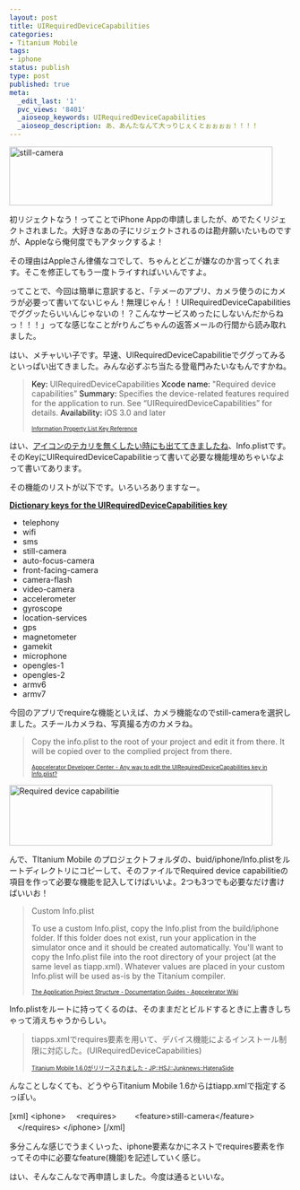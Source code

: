```yaml
---
layout: post
title: UIRequiredDeviceCapabilities
categories:
- Titanium Mobile
tags:
- iphone
status: publish
type: post
published: true
meta:
  _edit_last: '1'
  pvc_views: '8401'
  _aioseop_keywords: UIRequiredDeviceCapabilities
  _aioseop_description: あ、あんたなんて大っりじぇくとぉぉぉぉ！！！！
---
```

<img class="alignnone size-full wp-image-2988" title="still-camera" src="http://t32k.me/mol/file/2011/04/still-camera.png" alt="still-camera" width="470" height="105" />

初リジェクトなう！ってことでiPhone Appの申請しましたが、めでたくリジェクトされました。大好きなあの子にリジェクトされるのは勘弁願いたいものですが、Appleなら俺何度でもアタックするよ！

その理由はAppleさん律儀なコでして、ちゃんとどこが嫌なのか言ってくれます。そこを修正してもう一度トライすればいいんですよ。

<!--more-->

ってことで、今回は簡単に意訳すると、「テメーのアプリ、カメラ使うのにカメラが必要って書いてないじゃん！無理じゃん！！UIRequiredDeviceCapabilitiesでググッたらいいんじゃないの！？こんなサービスめったにしないんだからねっ！！！」ってな感じなことがrりんごちゃんの返答メールの行間から読み取れました。

はい、メチャいい子です。早速、UIRequiredDeviceCapabilitieでググってみるといっぱい出てきました。みんな必ずぶち当たる登竜門みたいなもんですかね。
<blockquote><span style="color: #000000;">Key: </span>UIRequiredDeviceCapabilities
<span style="color: #000000;">Xcode name: </span>"Required device capabilities”
<span style="color: #000000;">Summary: </span>Specifies the device-related features required for the application to run. See “UIRequiredDeviceCapabilities” for details.
<span style="color: #000000;">Availability: </span>iOS 3.0 and later

<span style="font-size: x-small;"><a href="http://developer.apple.com/library/ios/#documentation/general/Reference/InfoPlistKeyReference/Articles/iPhoneOSKeys.html">Information Property List Key Reference</a></span></blockquote>
はい、<a href="http://t32k.me/mol/log/ios-prerendered-icon/">アイコンのテカリを無くしたい時にも出ててきましたね</a>、Info.plistです。そのKeyにUIRequiredDeviceCapabilitieって書いて必要な機能埋めちゃいなよって書いてあります。

その機能のリストが以下です。いろいろありますなー。

<strong><a href="http://developer.apple.com/library/ios/#documentation/general/Reference/InfoPlistKeyReference/Articles/iPhoneOSKeys.html#//apple_ref/doc/uid/TP40009252-SW3">Dictionary keys for the UIRequiredDeviceCapabilities key</a></strong>
<ul>
	<li>telephony</li>
	<li>wifi</li>
	<li>sms</li>
	<li>still-camera</li>
	<li>auto-focus-camera</li>
	<li>front-facing-camera</li>
	<li>camera-flash</li>
	<li>video-camera</li>
	<li>accelerometer</li>
	<li>gyroscope</li>
	<li>location-services</li>
	<li>gps</li>
	<li>magnetometer</li>
	<li>gamekit</li>
	<li>microphone</li>
	<li>opengles-1</li>
	<li>opengles-2</li>
	<li>armv6</li>
	<li>armv7</li>
</ul>
今回のアプリでrequireな機能といえば、カメラ機能なのでstill-cameraを選択しました。スチールカメラね、写真撮る方のカメラね。
<blockquote>Copy the info.plist to the root of your project and edit it from there. It will be copied over to the complied project from there.

<span style="font-size: x-small;"><a href="http://developer.appcelerator.com/question/43711/any-way-to-edit-the-uirequireddevicecapabilities-key-in-infoplist">Appcelerator Developer Center - Any way to edit the UIRequiredDeviceCapabilities key in Info.plist?</a></span></blockquote>

<img class="fig" title="UIRequiredDeviceCapabilitie" src="http://t32k.me/mol/file/2011/04/UIRequiredDeviceCapabilitie.png" alt="Required device capabilitie" width="470" height="108" />

んで、TItanium Mobile のプロジェクトフォルダの、buid/iphone/Info.plistをルートディレクトリにコピーして、そのファイルでRequired device capabilitieの項目を作って必要な機能を記入してけばいいよ。2つも3つでも必要なだけ書けばいいお！

<blockquote>Custom Info.plist

To use a custom Info.plist, copy the Info.plist from the build/iphone folder. If this folder does not exist, run your application in the simulator once and it should be created automatically. You'll want to copy the Info.plist file into the root directory of your project (at the same level as tiapp.xml). Whatever values are placed in your custom Info.plist will be used as-is by the Titanium compiler.

<span style="font-size: x-small;"><a href="http://wiki.appcelerator.org/display/guides/The+Application+Project+Structure#TheApplicationProjectStructure-CustomInfo.plist">The Application Project Structure - Documentation Guides - Appcelerator Wiki</a></span></blockquote>
Info.plistをルートに持ってくるのは、そのままだとビルドするときに上書きしちゃって消えちゃうからしい。

<blockquote>tiapps.xmlでrequires要素を用いて、デバイス機能によるインストール制限に対応した。(UIRequiredDeviceCapabilities)

<span style="font-size: x-small;"><a href="http://d.hatena.ne.jp/donayama/20110224/ti160released ">Titanium Mobile 1.6.0がリリースされました - JP::HSJ::Junknews::HatenaSide</a></span></blockquote>
んなことしなくても、どうやらTitanium Mobile 1.6からはtiapp.xmlで指定するっぽい。

[xml]
&lt;iphone&gt;
　&lt;requires&gt;
　　&lt;feature&gt;still-camera&lt;/feature&gt;
　&lt;/requires&gt;
&lt;/iphone&gt;
[/xml]

多分こんな感じでうまくいった、iphone要素なかにネストでrequires要素を作ってその中に必要なfeature(機能)を記述していく感じ。

はい、そんなこんなで再申請しました。今度は通るといいな。

